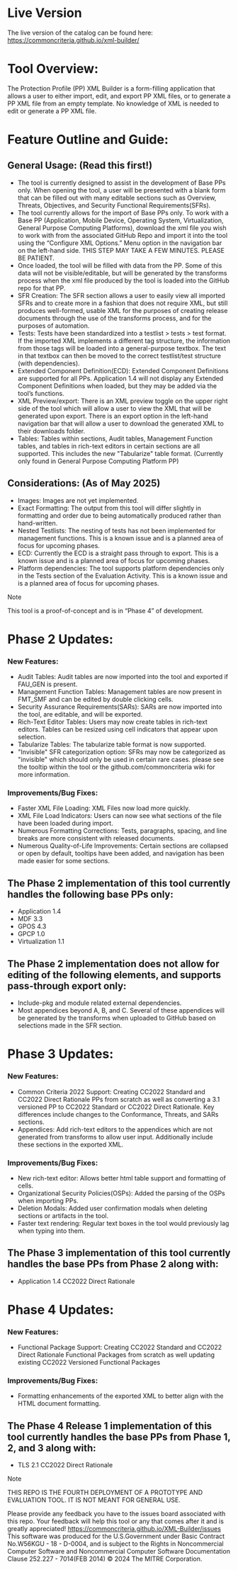 # Live Version
The live version of the catalog can be found here: https://commoncriteria.github.io/xml-builder/
# Tool Overview: 
The Protection Profile (PP) XML Builder is a form-filling application that allows a user to either import, edit, and export PP XML files, or to generate a PP XML file from an empty template. No knowledge of XML is needed to edit or generate a PP XML file.
# Feature Outline and Guide:
## General Usage: (Read this first!) 
* The tool is currently designed to assist in the development of Base PPs only. When opening the tool, a user will be presented with a blank form that can be filled out with many editable sections such as Overview, Threats, Objectives, and Security Functional Requirements(SFRs).
* The tool currently allows for the import of Base PPs only. To work with a Base PP (Application, Mobile Device, Operating System, Virtualization, General Purpose Computing Platforms), download the xml file you wish to work with from the associated GitHub Repo and import it into the tool using the “Configure XML Options.” Menu option in the navigation bar on the left-hand side. THIS STEP MAY TAKE A FEW MINUTES. PLEASE BE PATIENT.
* Once loaded, the tool will be filled with data from the PP. Some of this data will not be visible/editable, but will be generated by the transforms process when the xml file produced by the tool is loaded into the GitHub repo for that PP.
* SFR Creation: The SFR section allows a user to easily view all imported SFRs and to create more in a fashion that does not require XML, but still produces well-formed, usable XML for the purposes of creating release documents through the use of the transforms process, and for the purposes of automation.
* Tests: Tests have been standardized into a testlist > tests > test format. If the imported XML implements a different tag structure, the information from those tags will be loaded into a general-purpose textbox. The text in that textbox can then be moved to the correct testlist/test structure (with dependencies).
* Extended Component Definition(ECD): Extended Component Definitions are supported for all PPs. Application 1.4 will not display any Extended Component Definitions when loaded, but they may be added via the tool’s functions.
* XML Preview/export: There is an XML preview toggle on the upper right side of the tool which will allow a user to view the XML that will be generated upon export. There is an export option in the left-hand navigation bar that will allow a user to download the generated XML to their downloads folder.
* Tables: Tables within sections, Audit tables, Management Function tables, and tables in rich-text editors in certain sections are all supported. This includes the new "Tabularize" table format. (Currently only found in General Purpose Computing Platform PP)


## Considerations: (As of May 2025)
* Images: Images are not yet implemented.
* Exact Formatting: The output from this tool will differ slightly in formatting and order due to being automatically produced rather than hand-written.
* Nested Testlists: The nesting of tests has not been implemented for management functions. This is a known issue and is a planned area of focus for upcoming phases.
* ECD: Currently the ECD is a straight pass through to export. This is a known issue and is a planned area of focus for upcoming phases.
* Platform dependencies: The tool supports platform dependencies only in the Tests section of the Evaluation Activity. This is a known issue and is a planned area of focus for upcoming phases.
>[!NOTE]
>This tool is a proof-of-concept and is in “Phase 4” of development.

# Phase 2 Updates:
### New Features:
*	Audit Tables: Audit tables are now imported into the tool and exported if FAU_GEN is present.
*   Management Function Tables: Management tables are now present in FMT_SMF and can be edited by double clicking cells.
*	Security Assurance Requirements(SARs): SARs are now imported into the tool, are editable, and will be exported.
*   Rich-Text Editor Tables: Users may now create tables in rich-text editors. Tables can be resized using cell indicators that appear upon selection.
*   Tabularize Tables: The tabularize table format is now supported.
*   "Invisible" SFR categorization option: SFRs may now be categorized as "invisible" which should only be used in certain rare cases. please see the tooltip within the tool or the github.com/commoncriteria wiki for more information.

### Improvements/Bug Fixes:
*   Faster XML File Loading: XML Files now load more quickly.
*   XML File Load Indicators: Users can now see what sections of the file have been loaded during import.
*   Numerous Formatting Corrections: Tests, paragraphs, spacing, and line breaks are more consistent with released documents.
*   Numerous Quality-of-Life Improvements: Certain sections are collapsed or open by default, tooltips have been added, and navigation has been made easier for some sections.



## The Phase 2 implementation of this tool currently handles the following base PPs only:
*	Application 1.4 
*	MDF 3.3 
*	GPOS 4.3 
*	GPCP 1.0 
*	Virtualization 1.1
## The Phase 2 implementation does not allow for editing of the following elements, and supports pass-through export only:
*	Include-pkg and module related external dependencies.
*	Most appendices beyond A, B, and C. Several of these appendices will be generated by the transforms when uploaded to GitHub based on selections made in the SFR section.


# Phase 3 Updates:
### New Features:
*	Common Criteria 2022 Support: Creating CC2022 Standard and CC2022 Direct Rationale PPs from scratch as well as converting a 3.1 versioned PP to CC2022 Standard or CC2022 Direct Rationale. Key differences include changes to the Conformance, Threats, and SARs sections.
*	Appendices: Add rich-text editors to the appendices which are not generated from transforms to allow user input. Additionally include these sections in the exported XML.

### Improvements/Bug Fixes:
*   New rich-text editor: Allows better html table support and formatting of cells.
*   Organizational Security Policies(OSPs): Added the parsing of the OSPs when importing PPs.
*   Deletion Modals: Added user confirmation modals when deleting sections or artifacts in the tool.
*   Faster text rendering: Regular text boxes in the tool would previously lag when typing into them.

## The Phase 3 implementation of this tool currently handles the base PPs from Phase 2 along with:
*	Application 1.4 CC2022 Direct Rationale


# Phase 4 Updates:
### New Features:
*	Functional Package Support: Creating CC2022 Standard and CC2022 Direct Rationale Functional Packages from scratch as well updating existing CC2022 Versioned Functional Packages

### Improvements/Bug Fixes:
*   Formatting enhancements of the exported XML to better align with the HTML document formatting.

## The Phase 4 Release 1 implementation of this tool currently handles the base PPs from Phase 1, 2, and 3 along with:
*	TLS 2.1 CC2022 Direct Rationale



>[!NOTE]
>THIS REPO IS THE FOURTH DEPLOYMENT OF A PROTOTYPE AND EVALUATION TOOL.
>IT IS NOT MEANT FOR GENERAL USE.

Please provide any feedback you have to the issues board associated with this repo. Your feedback will help this tool or any that comes after it and is greatly appreciated!
https://commoncriteria.github.io/XML-Builder/issues
This software was produced for the U.S.Government under Basic Contract No.W56KGU - 18 - D-0004, and is subject to the Rights in Noncommercial Computer Software and Noncommercial Computer Software Documentation Clause 252.227 - 7014(FEB 2014)
© 2024 The MITRE Corporation.
